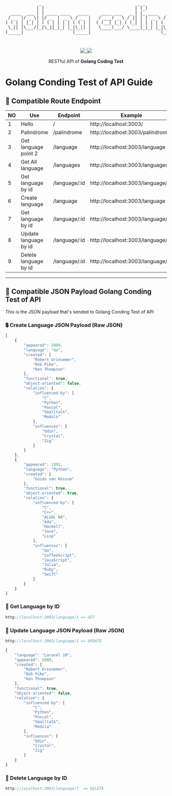 <pre style="font-size: 1.4vw;">
<p align="center">
             _                                     _ _                                    
            | |                                   | (_)               _              _    
  ____  ___ | | ____ ____   ____     ____ ___   _ | |_ ____   ____   | |_  ____  ___| |_  
 / _  |/ _ \| |/ _  |  _ \ / _  |   / ___) _ \ / || | |  _ \ / _  |  |  _)/ _  )/___)  _) 
( ( | | |_| | ( ( | | | | ( ( | |  ( (__| |_| ( (_| | | | | ( ( | |  | |_( (/ /|___ | |__ 
 \_|| |\___/|_|\_||_|_| |_|\_|| |   \____)___/ \____|_|_| |_|\_|| |   \___)____|___/ \___)
(_____|                   (_____|                           (_____|                       
</p>
</pre>
<p align="center">
<a href="https://golang.org/">
    <img src="https://img.shields.io/badge/Made%20with-Go-1f425f.svg">
</a>
<a href="/LICENSE">
    <img src="https://img.shields.io/badge/License-MIT-green.svg">
</a>
</p>
<p align="center">
RESTful API of <b>Golang Coding Test</b>
</p>

# Golang Conding Test of API Guide

## 🔀 Compatible Route Endpoint
| NO | Use                           | Endpoint               | Example                     | Action
|----|-------------------------------|------------------------|-----------------------------|------------
| 1  | Hello                         | /              | http://localhost:3003/              | GET
| 2  | Palindrome                    | /palindrome    | http://localhost:3003/palindrom     | GET
| 3  | Get language point 2          | /language      | http://localhost:3003/language      | GET
| 4  | Get All language              | /languages     | http://localhost:3003/languages     | POST
| 5  | Get language by id            | /language/:id  | http://localhost:3003/language/:id  | GET
| 6  | Create language               | /language      | http://localhost:3003/language      | POST
| 7  | Get language by id            | /language/:id  | http://localhost:3003/language/:id  | GET
| 8  | Update language by id         | /language/:id  | http://localhost:3003/language/:id  | UPDATE
| 9  | Delete language by id         | /language/:id  | http://localhost:3003/language/:id  | DELETE

---

## 📖 Compatible JSON Payload Golang Conding Test of API
This is the JSON payload that's sended to Golang Conding Test of API

### 💲 Create Language JSON Payload (Raw JSON)
```js
[
    {
        "appeared": 2009,
        "language": "Go",
        "created": [
            "Robert Griesemer",
            "Rob Pike",
            "Ken Thompson"
        ],
        "functional": true,
        "object-oriented": false,
        "relation": {
            "influenced-by": [
                "C",
                "Python",
                "Pascal",
                "Smalltalk",
                "Modula"
            ],
            "influences": [
                "Odin",
                "Crystal",
                "Zig"
            ]
        }
    },
    {
        "appeared": 1991,
        "language": "Python",
        "created": [
            "Guido van Rossum"
        ],
        "functional": true,
        "object-oriented": true,
        "relation": {
            "influenced-by": [
                "C",
                "C++",
                "ALGOL 68",
                "Ada",
                "Haskell",
                "Java",
                "Lisp"
            ],
            "influences": [
                "Go",
                "CoffeeScript",
                "JavaScript",
                "Julia",
                "Ruby",
                "Swift"
            ]
        }
    }
]
```

### 💸 Get Language by ID
```js
http://localhost:3003/language/1 => GET
```
### 💸 Update Language JSON Payload (Raw JSON)

```js
http://localhost:3003/language/1 => UPDATE

{
    "language": "Laravel 10",
    "appeared": 2009,
    "created": [
        "Robert Griesemer",
        "Rob Pike",
        "Ken Thompson"
    ],
    "functional": true,
    "object-oriented": false,
    "relation": {
        "influenced-by": [
            "C",
            "Python",
            "Pascal",
            "Smalltalk",
            "Modula"
        ],
        "influences": [
            "Odin",
            "Crystal",
            "Zig"
        ]
    }
}
```

### 💸 Delete Language by ID
```js
http://localhost:3003/language/1  => DELETE 
```